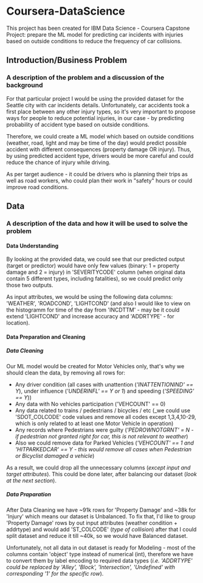# Coursera-DataScience
This project has been created for IBM Data Science - Coursera Capstone Project: prepare the ML model for predicting car incidents with injuries based on outside conditions to reduce the frequency of car collisions.

## Introduction/Business Problem
### A description of the problem and a discussion of the background
For that particular project I would be using the provided dataset for the Seattle city with car incidents details. Unfortunately, car accidents took a first place between any other injury types, so it's very important to propose ways for people to reduce potential injuries, in our case - by predicting probability of accident type based on outside conditions.

Therefore, we could create a ML model which based on outside conditions (weather, road, light and may be time of the day) would predict possible accident with different consequences (property damage OR injury). Thus, by using predicted accident type, drivers would be more careful and could reduce the chance of injury while driving.

As per target audience - it could be drivers who is planning their trips as well as road workers, who could plan their work in "safety" hours or could improve road conditions.

## Data
### A description of the data and how it will be used to solve the problem
#### Data Understanding
By looking at the provided data, we could see that our predicted output (target or predictor) would have only few values (binary: 1 = property damage and 2 = injury) in 'SEVERITYCODE' column (when original data contain 5 different types, including fatalities), so we could predict only those two outputs.

As input attributes, we would be using the following data columns: 'WEATHER', 'ROADCOND', 'LIGHTCOND' (and also I would like to view on the histogramm for time of the day from 'INCDTTM' - may be it could extend 'LIGHTCOND' and increase accuracy and 'ADDRTYPE' - for location).
#### Data Preparation and Cleaning
##### Data Cleaning
Our ML model would be created for Motor Vehicles only, that's why we should clean the data, by removing all rows for:
 - Any driver condition (all cases with unattention (_'INATTENTIONIND' == Y_), under influence (_'UNDERINFL' == Y or 1_) and speeding (_'SPEEDING' == Y_))
 - Any data with No vehicles participation ('VEHCOUNT' == 0)
 - Any data related to trains / pedestrians / bicycles / etc (_we could use 'SDOT_COLCODE' code values and remove all codes except 1,3,4,10-29, which is only related to at least one Motor Vehicle in operation)
 - Any records where Pedestrians were guilty (_'PEDROWNOTGRNT' = N - if pedestrian not granted right for car, this is not relevant to weather_)
 - Also we could remove data for Parked Vehicles (_'VEHCOUNT' == 1 and 'HITPARKEDCAR' == Y - this would remove all cases when Pedestrian or Bicyclist damaged a vehicle_)

As a result, we could drop all the unnecessary columns (_except input and target attributes_). This could be done later, after balancing our dataset (_look at the next section_).

##### Data Praparation
After Data Cleaning we have ~91k rows for 'Property Damage' and ~38k for 'Injury' which means our dataset is Unbalanced. To fix that, I'd like to group 'Property Damage' rows by out input attributes (weather condition + addrtype) and would add 'ST_COLCODE' (_type of collision_) after that I could split dataset and reduce it till ~40k, so we would have Balanced dataset.

Unfortunately, not all data in out dataset is ready for Modeling - most of the columns contain 'object' type instead of numerical (int), therefore we have to convert them by label encoding to required data types (_i.e. 'ADDRTYPE' could be replaced by 'Alley', 'Block', 'Intersection', 'Undefined' with corresponding '1' for the specific row_).





